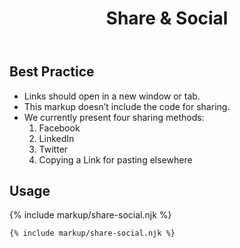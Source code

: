 ﻿---
title: Share & Social
summary: Social Icons allow users to share the page with others.
tags: components
layout: guide
eleventyNavigation:
  key: Share & Social
  parent: Components
  order: 260
  excerpt: Social Icons allow users to share the page with others.
  img: /img/illustrations/illus-share-social.svg
---
  
## Best Practice

- Links should open in a new window or tab.
- This markup doesn’t include the code for sharing.
- We currently present four sharing methods:
  1. Facebook
  1. LinkedIn
  1. Twitter
  1. Copying a Link for pasting elsewhere

## Usage

{% include markup/share-social.njk %}

``` html
{% include markup/share-social.njk %}
```
